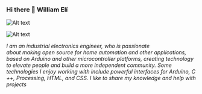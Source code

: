 ### Hi there 👋 William Elí
 
 <head>
    <meta charset="utf-8">
 
 
  ![Alt text](https://raw.githubusercontent.com/ramun9533/Pagina-de-Presentacion/8fc9f7e550fd477a4fab49dccef50371c788cfd9/2.png.svg) 
  
  ![Alt text](https://github.com/ramun9533/Pagina-de-Presentacion/blob/main/5.png?raw=true)
 
 
 </head>

 
   <section>
 
   *I am an industrial electronics engineer, who is passionate  
    about making open source for home automation and other
    applications, based on Arduino and other microcontroller 
    platforms, creating technology to elevate people and build 
    a more independent community. Some technologies I enjoy 
    working with include powerful interfaces for Arduino, C ++, 
    Processing, HTML, and CSS. I like to share my knowledge and 
    help with projects*



</section>


 
